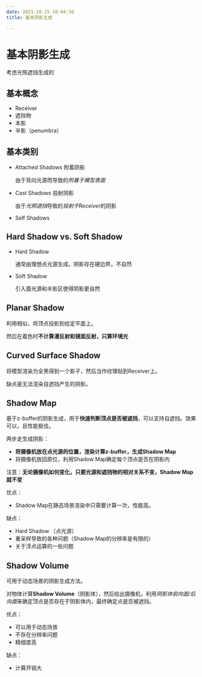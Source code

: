 ```yaml
---
date: 2021-10-15 10:04:59
title: 基本阴影生成

---
```


# 基本阴影生成

考虑光照遮挡生成的

## 基本概念
- Receiver
- 遮挡物
- 本影
- 半影（penumbra）

## 基本类别
- Attached Shadows 附着阴影
  
  由于背向光源而导致的*附着于模型表面*

- Cast Shadows 投射阴影
  
  由于*光照遮挡*导致的*投射于Receiver*的阴影

- Self Shadows
  

## Hard Shadow vs. Soft Shadow
- Hard Shadow
  
  通常由理想点光源生成。阴影存在硬边界，不自然

- Soft Shadow
  
  引入面光源和半影区使得阴影更自然

## Planar Shadow

利用相似，将顶点投影到给定平面上。

然后在着色时**不计算漫反射和镜面反射，只算环境光**

## Curved Surface Shadow

将模型渲染为全黑得到一个影子，然后当作纹理贴到Receiver上。

缺点是无法渲染自遮挡产生的阴影。

## Shadow Map

基于z-buffer的阴影生成，用于**快速判断顶点是否被遮挡**，可以支持自遮挡。效果可以，且性能极佳。

两步走生成阴影：
- **将摄像机放在点光源的位置，渲染计算z-buffer，生成Shadow Map**
- 将摄像机放回原位，利用Shadow Map确定每个顶点是否在阴影内

注意：**无论摄像机如何变化，只要光源和遮挡物的相对关系不变，Shadow Map就不变**

优点：
- Shadow Map在静态场景渲染中只需要计算一次，性能高。

缺点：
- Hard Shadow （点光源）
- 重采样导致的各种问题（Shadow Map的分辨率是有限的）
- 关于浮点运算的一些问题

## Shadow Volume
可用于动态场景的阴影生成方法。

对物体计算**Shadow Volume**（阴影体），然后给出摄像机，利用*阴影体前向面/后向面*来确定顶点是否存在于阴影体内，最终确定点是否被遮挡。

优点：
- 可以用于动态场景
- 不存在分辨率问题
- 精细度高

缺点：
- 计算开销大